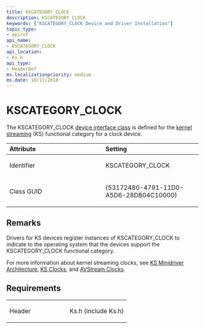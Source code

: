 ```yaml
---
title: KSCATEGORY_CLOCK
description: KSCATEGORY_CLOCK
keywords: ["KSCATEGORY_CLOCK Device and Driver Installation"]
topic_type:
- apiref
api_name:
- KSCATEGORY_CLOCK
api_location:
- Ks.h
api_type:
- HeaderDef
ms.localizationpriority: medium
ms.date: 10/17/2018
---
```


# KSCATEGORY_CLOCK


The KSCATEGORY_CLOCK [device interface class](./overview-of-device-interface-classes.md) is defined for the [kernel streaming](../stream/streaming-minidrivers2.md) (KS) functional category for a clock device.

<table>
<colgroup>
<col width="50%" />
<col width="50%" />
</colgroup>
<thead>
<tr class="header">
<th align="left">Attribute</th>
<th align="left">Setting</th>
</tr>
</thead>
<tbody>
<tr class="odd">
<td align="left"><p>Identifier</p></td>
<td align="left"><p>KSCATEGORY_CLOCK</p></td>
</tr>
<tr class="even">
<td align="left"><p>Class GUID</p></td>
<td align="left"><p>{53172480-4791-11D0-A5D6-28DB04C10000}</p></td>
</tr>
</tbody>
</table>

 

Remarks
-------

Drivers for KS devices register instances of KSCATEGORY_CLOCK to indicate to the operating system that the devices support the KSCATEGORY_CLOCK functional category.

For more information about kernel streaming clocks, see [KS Minidriver Architecture](../stream/ks-minidriver-architecture.md), [KS Clocks](../stream/ks-clocks.md), and [AVStream Clocks](../stream/avstream-clocks.md).

Requirements
------------

<table>
<colgroup>
<col width="50%" />
<col width="50%" />
</colgroup>
<tbody>
<tr class="odd">
<td align="left"><p>Header</p></td>
<td align="left">Ks.h (include Ks.h)</td>
</tr>
</tbody>
</table>

 

